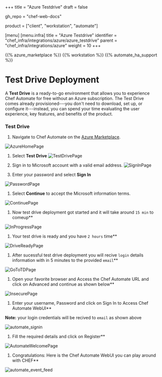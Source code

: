 +++
title = "Azure Testdrive"
draft = false

gh_repo = "chef-web-docs"

product = ["client", "workstation", "automate"]

[menu]
  [menu.infra]
    title = "Azure Testdrive"
    identifier = "chef_infra/integrations/azure/azure_testdrive"
    parent = "chef_infra/integrations/azure"
    weight = 10
+++

{{% azure_marketplace %}}
{{% workstation %}}
{{% automate_ha_support %}}

# Test Drive Deployment

A **Test Drive** is a ready-to-go environment that allows you to experience Chef Automate for free without an Azure subscription. The Test Drive comes already provisioned---you don't need to download, set up, or configure it---instead, you can spend your time evaluating the user experience, key features, and benefits of the product.

### Test Drive

1.  Navigate to Chef Automate on the [Azure Marketplace](https://azuremarketplace.microsoft.com/en-us/marketplace/apps/chef-software.chef-automate).

![AzureHomePage](/images/az_home.png)

1. Select **Test Drive**
  ![TestDrivePage](/images/az_testdrive.png)

1. Sign in to Microsoft account with a valid email address.
  ![SignInPage](/images/az_signin.png)

1. Enter your password and select **Sign In**

![PasswordPage](/images/ms_pass.png)

1. Select **Continue** to accept the Microsoft information terms.

![ContinuePage](/images/az_test_continue.png)

1. Now test drive deployment got started and it will take around `15 min` to comeup**

![InProgressPage](/images/az_test_progress.png)

1. Your test drive is ready and you have `2 hours` time**

![DriveReadyPage](/images/az_test_ready.png)

1. After sucessful test drive deployment you will recive `login` details information with in 5 minutes to the provided `email`**

![GoToTDPage](/images/az_test_goto.png)

1. Open your favorite browser and Access the Chef Automate URL and click on Advanced and continue as shown below**

![InsecurePage](/images/automate_insecure_page.png)

1. Enter your username, Password and click on Sign In to Access Chef Automate WebUI**

**Note:**  your login credentials will be recived to `email` as shown above

![automate_signin](/images/automate_signin.png)

1. Fill the required details and click on Register**

![AutomateWelcomePage](/images/automate_welcome.png)

1. Congratulations: Here is the Chef Automate WebUI you can play around with CHEF**

![automate_event_feed](/images/automate_event_feed_empty.png)
